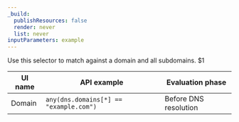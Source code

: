 ```yaml
---
_build:
  publishResources: false
  render: never
  list: never
inputParameters: example
---
```


Use this selector to match against a domain and all subdomains. $1

| UI name | API example                            | Evaluation phase      |
| ------- | -------------------------------------- | --------------------- |
| Domain  | `any(dns.domains[*] == "example.com")` | Before DNS resolution |

